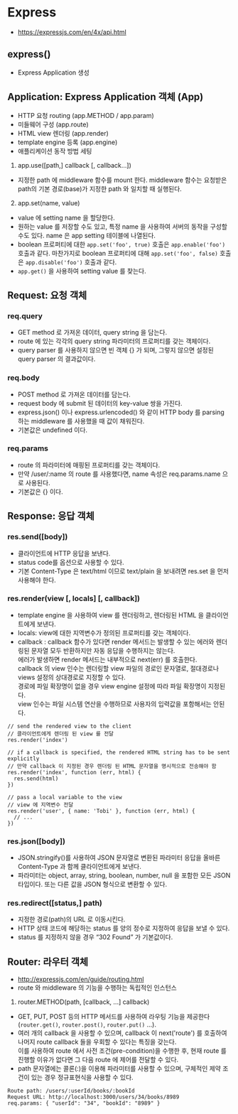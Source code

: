 # Express

- https://expressjs.com/en/4x/api.html

## express()

- Express Application 생성

## Application: Express Application 객체 (App)

- HTTP 요청 routing (app.METHOD / app.param)
- 미들웨어 구성 (app.route)
- HTML view 렌더링 (app.render)
- template engine 등록 (app.engine)
- 애플리케이션 동작 방법 세팅

1. app.use([path,] callback [, callback...])

- 지정한 path 에 middleware 함수를 mount 한다. middleware 함수는 요청받은 path의 기본 경로(base)가 지정한 path 와 일치할 때 실행된다.

2. app.set(name, value)

- value 에 setting name 을 할당한다.
- 원하는 value 를 저장할 수도 있고, 특정 name 을 사용하여 서버의 동작을 구성할 수도 있다. name 은 app setting 테이블에 나열된다.
- boolean 프로퍼티에 대한 `app.set('foo', true)` 호출은 `app.enable('foo')` 호출과 같다. 마찬가지로 boolean 프로퍼티에 대해 `app.set('foo', false)` 호출은 `app.disable('foo')` 호출과 같다.
- `app.get()` 을 사용하여 setting value 를 찾는다.

## Request: 요청 객체

### req.query

- GET method 로 가져온 데이터, query string 을 담는다.
- route 에 있는 각각의 query string 파라미터의 프로퍼티를 갖는 객체이다.
- query parser 를 사용하지 않으면 빈 객체 {} 가 되며, 그렇지 않으면 설정된 query parser 의 결과값이다.

### req.body

- POST method 로 가져온 데이터를 담는다.
- request body 에 submit 된 데이터의 key-value 쌍을 가진다.
- express.json() 이나 express.urlencoded() 와 같이 HTTP body 를 parsing 하는 middleware 를 사용했을 때 값이 채워진다.
- 기본값은 undefined 이다.

### req.params

- route 의 파라미터에 매핑된 프로퍼티를 갖는 객체이다.
- 만약 /user/:name 의 route 를 사용했다면, name 속성은 req.params.name 으로 사용된다.
- 기본값은 {} 이다.

## Response: 응답 객체

### res.send([body])

- 클라이언트에 HTTP 응답을 보낸다.
- status code를 옵션으로 사용할 수 있다.
- 기본 Content-Type 은 text/html 이므로 text/plain 을 보내려면 res.set 을 먼저 사용해야 한다.

### res.render(view [, locals] [, callback])

- template engine 을 사용하여 view 를 렌더링하고, 렌더링된 HTML 을 클라이언트에게 보낸다.
- locals: view에 대한 지역변수가 정의된 프로퍼티를 갖는 객체이다.
- callback : callback 함수가 있다면 render 메서드는 발생할 수 있는 에러와 렌더링된 문자열 모두 반환하지만 자동 응답을 수행하지는 않는다.  
  에러가 발생하면 render 메서드는 내부적으로 next(err) 를 호출한다.  
  callback 의 view 인수는 렌더링할 view 파일의 경로인 문자열로, 절대경로나 views 설정의 상대경로로 지정할 수 있다.  
  경로에 파일 확장명이 없을 경우 view engine 설정에 따라 파일 확장명이 지정된다.  
  view 인수는 파일 시스템 연산을 수행하므로 사용자의 입력값을 포함해서는 안된다.

```
// send the rendered view to the client
// 클라이언트에게 렌더링 된 view 를 전달
res.render('index')

// if a callback is specified, the rendered HTML string has to be sent explicitly
// 만약 callback 이 지정된 경우 렌더링 된 HTML 문자열을 명시적으로 전송해야 함
res.render('index', function (err, html) {
  res.send(html)
})

// pass a local variable to the view
// view 에 지역변수 전달
res.render('user', { name: 'Tobi' }, function (err, html) {
  // ...
})
```

### res.json([body])

- JSON.stringify()를 사용하여 JSON 문자열로 변환된 파라미터 응답을 올바른 Content-Type 과 함께 클라이언트에게 보낸다.
- 파라미터는 object, array, string, boolean, number, null 을 포함한 모든 JSON 타입이다. 또는 다른 값을 JSON 형식으로 변환할 수 있다.

### res.redirect([status,] path)

- 지정한 경로(path)의 URL 로 이동시킨다.
- HTTP 상태 코드에 해당하는 status 를 양의 정수로 지정하여 응답을 보낼 수 있다.
- status 를 지정하지 않을 경우 “302 Found” 가 기본값이다.

## Router: 라우터 객체

- http://expressjs.com/en/guide/routing.html
- route 와 middleware 의 기능을 수행하는 독립적인 인스턴스

1. router.METHOD(path, [callback, ...] callback)

- GET, PUT, POST 등의 HTTP 메서드를 사용하여 라우팅 기능을 제공한다(`router.get()`, `router.post()`, `router.put()` ...).
- 여러 개의 callback 을 사용할 수 있으며, callback 이 next('route') 를 호출하여 나머지 route callback 들을 우회할 수 있다는 특징을 갖는다.  
  이를 사용하여 route 에서 사전 조건(pre-condition)을 수행한 후, 현재 route 를 진행할 이유가 없다면 그 다음 route 에 제어를 전달할 수 있다.
- path 문자열에는 콜론(:)을 이용해 파라미터를 사용할 수 있으며, 구체적인 제약 조건이 있는 경우 정규표현식을 사용할 수 있다.

```
Route path: /users/:userId/books/:bookId
Request URL: http://localhost:3000/users/34/books/8989
req.params: { "userId": "34", "bookId": "8989" }
```
